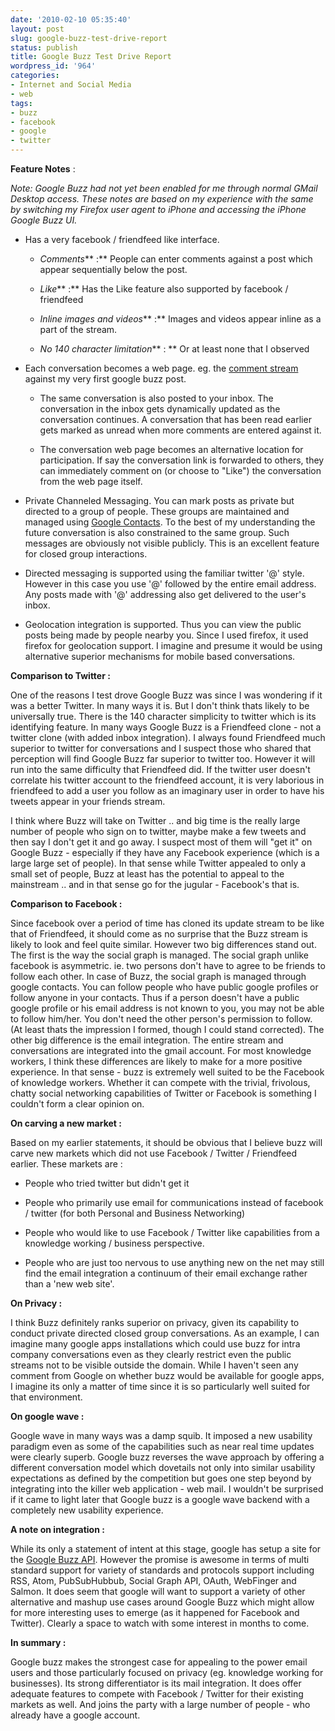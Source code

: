 ```yaml
---
date: '2010-02-10 05:35:40'
layout: post
slug: google-buzz-test-drive-report
status: publish
title: Google Buzz Test Drive Report
wordpress_id: '964'
categories:
- Internet and Social Media
- web
tags:
- buzz
- facebook
- google
- twitter
---
```


**Feature Notes** :

_Note: Google Buzz had not yet been enabled for me through normal GMail Desktop access. These notes are based on my experience with the same by switching my Firefox user agent to iPhone and accessing the iPhone Google Buzz UI._



	
  * Has a very facebook / friendfeed like interface.

	
    * _Comments_** :** People can enter comments against a post which appear sequentially below the post.

	
    * _Like_** :** Has the Like feature also supported by facebook / friendfeed

	
    * _Inline images and videos_** :** Images and videos appear inline as a part of the stream.

	
    * _No 140 character limitation_** : ** Or at least none that I observed




	
  * Each conversation becomes a web page. eg. the [comment stream](http://www.google.com/buzz/dhananjay.nene/c57YydwHxSX/My-first-test-buzz-post) against my very first google buzz post.

	
    * The same conversation is also posted to your inbox. The conversation in the inbox gets dynamically updated as the conversation continues. A conversation that has been read earlier gets marked as unread when more comments are entered against it.

	
    * The conversation web page becomes an alternative location for participation. If say the conversation link is forwarded to others, they can immediately comment on (or choose to "Like") the conversation from the web page itself.




	
  * Private Channeled Messaging. You can mark posts as private but directed to a group of people. These groups are maintained and managed using [Google Contacts](https://www.google.com/contacts). To the best of my understanding the future conversation is also constrained to the same group. Such messages are obviously not visible publicly. This is an excellent feature for closed group interactions.

	
  * Directed messaging is supported using the familiar twitter '@' style. However in this case you use '@' followed by the entire email address. Any posts made with '@' addressing also get delivered to the user's inbox.

	
  * Geolocation integration is supported. Thus you can view the public posts being made by people nearby you. Since I used firefox, it used firefox for geolocation support. I imagine and presume it would be using alternative superior mechanisms for mobile based conversations.


**Comparison to Twitter :**

One of the reasons I test drove Google Buzz was since I was wondering if it was a better Twitter. In many ways it is. But I don't think thats likely to be universally true. There is the 140 character simplicity to twitter which is its identifying feature. In many ways Google Buzz is a Friendfeed clone - not a twitter clone (with added inbox integration). I always found Friendfeed much superior to twitter for conversations and I suspect those who shared that perception will find Google Buzz far superior to twitter too. However it will run into the same difficulty that Friendfeed did. If the twitter user doesn't correlate his twitter account to the friendfeed account, it is very laborious in friendfeed to add a user you follow as an imaginary user in order to have his tweets appear in your friends stream.

I think where Buzz will take on Twitter .. and big time is the really large number of people who sign on to twitter, maybe make a few tweets and then say I don't get it and go away. I suspect most of them will "get it" on Google Buzz - especially if they have any Facebook experience (which is a large large set of people). In that sense while Twitter appealed to only a small set of people, Buzz at least has the potential to appeal to the mainstream .. and in that sense go for the jugular - Facebook's that is.

**Comparison to Facebook :**

Since facebook over a period of time has cloned its update stream to be like that of Friendfeed, it should come as no surprise that the Buzz stream is likely to look and feel quite similar. However two big differences stand out. The first is the way the social graph is managed. The social graph unlike facebook is asymmetric. ie. two persons don't have to agree to be friends to follow each other. In case of Buzz, the social graph is managed through google contacts. You can follow people who have public google profiles or follow anyone in your contacts. Thus if a person doesn't have a public google profile or his email address is not known to you, you may not be able to follow him/her. You don't need the other person's permission to follow. (At least thats the impression I formed, though I could stand corrected). The other big difference is the email integration. The entire stream and conversations are integrated into the gmail account. For most knowledge workers, I think these differences are likely to make for a more positive experience. In that sense - buzz is extremely well suited to be the Facebook of knowledge workers. Whether it can compete with the trivial, frivolous, chatty social networking capabilities of Twitter or Facebook is something I couldn't form a clear opinion on.

**On carving a new market :**

Based on my earlier statements, it should be obvious that I believe buzz will carve new markets which did not use Facebook / Twitter / Friendfeed earlier. These markets are :



	
  * People who tried twitter but didn't get it

	
  * People who primarily use email for communications instead of facebook / twitter (for both Personal and Business Networking)

	
  * People who would like to use Facebook / Twitter like capabilities from a knowledge working / business perspective.

	
  * People who are just too nervous to use anything new on the net may still find the email integration a continuum of their email exchange rather than a 'new web site'.


**On Privacy :**

I think Buzz definitely ranks superior on privacy, given its capability to conduct private directed closed group conversations. As an example, I can imagine many google apps installations which could use buzz for intra company conversations even as they clearly restrict even the public streams not to be visible outside the domain. While I haven't seen any comment from Google on whether buzz would be available for google apps, I imagine its only a matter of time since it is so particularly well suited for that environment.

**On google wave :**

Google wave in many ways was a damp squib. It imposed a new usability paradigm even as some of the capabilities such as near real time updates were clearly superb. Google buzz reverses the wave approach by offering a different conversation model which dovetails not only into similar usability expectations as defined by the competition but goes one step beyond by integrating into the killer web application - web mail. I wouldn't be surprised if it came to light later that Google buzz is a google wave backend with a completely new usability experience.

**A note on integration :**

While its only a statement of intent at this stage, google has setup a site for the [Google Buzz API](http://code.google.com/apis/buzz/). However the promise is awesome in terms of multi standard support for variety of standards and protocols support including RSS, Atom, PubSubHubbub, Social Graph API, OAuth, WebFinger and Salmon. It does seem that google will want to support a variety of other alternative and mashup use cases around Google Buzz which might allow for more interesting uses to emerge (as it happened for Facebook and Twitter). Clearly a space to watch with some interest in months to come.

**In summary :**

Google buzz makes the strongest case for appealing to the power email users and those particularly focused on privacy (eg. knowledge working for businesses). Its strong differentiator is its mail integration. It does offer adequate features to compete with Facebook / Twitter for their existing markets as well. And joins the party with a large number of people - who already have a google account.
